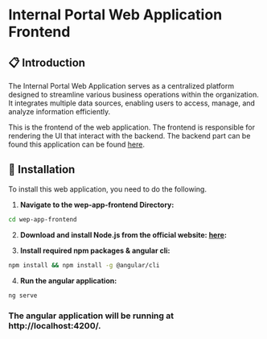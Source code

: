 # Internal Portal Web Application Frontend

## 📋 Introduction
The Internal Portal Web Application serves as a centralized platform designed to streamline various business operations within the organization. 
It integrates multiple data sources, enabling users to access, manage, and analyze information efficiently. 

This is the frontend of the web application. The frontend is responsible for rendering the UI that interact with the backend.
The backend part can be found this application can be found [here](https://github.com/a-dirir/wep-app-backend/tree/master).

## 🚀 Installation
To install this web application, you need to do the following.

1.  **Navigate to the wep-app-frontend Directory:**
```bash
cd wep-app-frontend
```

2. **Download and install Node.js from the official website: [here](https://nodejs.org/en/download/package-manager):**

3. **Install required npm packages & angular cli:**
```bash
npm install && npm install -g @angular/cli
```
4. **Run the angular application:**
```bash
ng serve
```

### The angular application will be running at http://localhost:4200/.